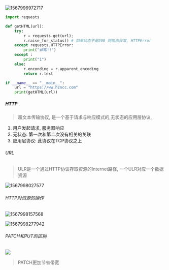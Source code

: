 ![1567996972717](C:\Users\yx\Desktop\学习笔记\python3\爬虫\1567996972717.png)

```python
import requests

def getHTML(url):
	try:
		r = requests.get(url);
		r.raise_for_status() # 如果状态不是200 则抛出异常, HTTPError
	except requests.HTTPError:
		print("异常!!")
	except :
		print("1")
	else:
		r.enconding = r.apparent_encoding
		return r.text

if __name__ == "__main__":
	url = "https://ww.hzncc.com"
	print(getHTML(url))
```

##### HTTP

> 超文本传输协议, 是一个基于请求与响应模式的,无状态的应用层协议,  

1. 用户发起请求, 服务器响应
2. 无状态: 第一次和第二次没有相关的关联
3. 应用层协议: 此协议在TCP协议之上

###### URL

> ULR是一个通过HTTP协议存取资源的Internet路径, 一个ULR对应一个数据资源

![1567998027577](C:\Users\yx\Desktop\学习笔记\python3\爬虫\1567998027577.png)

###### HTTP对资源的操作

![1567998157568](C:\Users\yx\Desktop\学习笔记\python3\爬虫\1567998157568.png)

![1567998277942](C:\Users\yx\Desktop\学习笔记\python3\爬虫\1567998277942.png)

###### PATCH和PUT的区别

![](C:\Users\yx\Desktop\学习笔记\python3\爬虫\1567998379165.png)

> PATCH更加节省带宽



